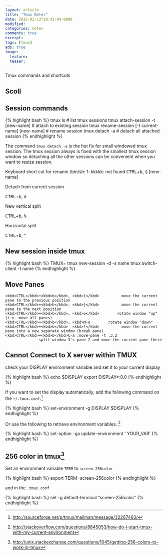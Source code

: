 ```yaml
---
layout: article
title: "Tmux Notes"
date: 2015-02-12T19:42:04-0800
modified:
categories: notes
comments: true
excerpt:
tags: [tmux]
ads: true
image:
  feature:
  teaser:
---
```


Tmux  commands and shortcuts

## Scoll


## Session commands

{% highlight bash %}
tmux ls # list tmux sessions
tmux attach-session -t [new-name] # attach to existing session
tmux rename-session [-t current-name] [new-name] # rename session
tmux detach -a # detach all attached session
{% endhighlight %}

The command `tmux detach -a` is the hot fix for small windowed tmux session. The tmux session always is fixed with the smallest tmux session window so detaching all the other sessions can be convenient when you want to resize session.

Keyboard short cut for rename
/bin/sh: 1: kkkkk: not found
<kbd>CTRL</kbd>+<kbd>b</kbd>, <kbd>$</kbd> [new-name]

Detach from current session

<kbd>CTRL</kbd>+<kbd>b</kbd>, <kbd>d</kbd>

New vertical split

<kbd>CTRL</kbd>+<kbd>b</kbd>, <kbd>%</kbd>

Horizontal split

<kbd>CTRL</kbd>+<kbd>b</kbd>, <kbd>"</kbd>


## New session inside tmux

{% highlight bash %}
TMUX= tmux new-session -d -s name
tmux switch-client -t name
{% endhighlight %}

## Move Panes

    <kbd>CTRL</kbd>+<kbd>b</kbd>, <kbd>{</kbd>          move the current pane to the previous position
    <kbd>CTRL</kbd>+<kbd>b</kbd>, <kbd>}</kbd>          move the current pane to the next position
    <kbd>CTRL</kbd>+<kbd>b</kbd>, <kbd>o</kbd>        rotate window "up" (i.e. move all panes)
    <kbd>CTRL</kbd>+<kbd>b</kbd>, <kbd>M-o        rotate window "down"
    <kbd>CTRL</kbd>+<kbd>b</kbd>  <kbd>!</kbd>          move the current pane into a new separate window (break pane)
    <kbd>CTRL</kbd>+<kbd>b</kbd>C-a :move-pane -t :3.2
                   split window 3's pane 2 and move the current pane there

## Cannot Connect to X server within TMUX

check your DISPLAY environment variable and set it to your current display

{% highlight bash %}
echo $DISPLAY
export DISPLAY=:0.0
{% endhighlight %}

If you want to set the display automatically, add the following command on the `~/.tmux.conf`.[^1]

{% highlight bash %}
set-environment -g DISPLAY $DISPLAY
{% endhighlight %}

Or use the following to retrieve environment variables. [^2]

{% highlight bash %}
set-option -ga update-environment ‘ YOUR_VAR’
{% endhighlight %}

## 256 color in tmux[^3]

Set an environment variable `TERM` to `screen-256color`

{% highlight bash %}
export TERM=screen-256color
{% endhighlight %}

and in the `.tmux.conf`

{% highlight bash %}
set -g default-terminal “screen-256color”
{% endhighlight %}

[^1]: http://sourceforge.net/p/tmux/mailman/message/32267463/
[^2]: http://stackoverflow.com/questions/8645053/how-do-i-start-tmux-with-my-current-environment
[^3]: http://unix.stackexchange.com/questions/1045/getting-256-colors-to-work-in-tmux

